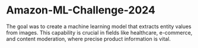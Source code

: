 # Amazon-ML-Challenge-2024
The goal was to create a machine learning model that extracts entity values from images. This capability is crucial in fields like healthcare, e-commerce, and content moderation, where precise product information is vital. 

